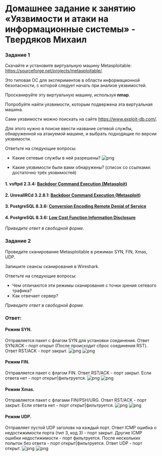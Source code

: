 # Домашнее задание к занятию «Уязвимости и атаки на информационные системы» - Твердяков Михаил

### Задание 1

Скачайте и установите виртуальную машину Metasploitable: https://sourceforge.net/projects/metasploitable/.

Это типовая ОС для экспериментов в области информационной безопасности, с которой следует начать при анализе уязвимостей.

Просканируйте эту виртуальную машину, используя **nmap**.

Попробуйте найти уязвимости, которым подвержена эта виртуальная машина.

Сами уязвимости можно поискать на сайте https://www.exploit-db.com/.

Для этого нужно в поиске ввести название сетевой службы, обнаруженной на атакуемой машине, и выбрать подходящие по версии уязвимости.

Ответьте на следующие вопросы:

- Какие сетевые службы в ней разрешены?
![png](https://github.com/tverdyakov/13.01-hw/blob/main/screenshots/Задание%201.png)

- Какие уязвимости были вами обнаружены? (список со ссылками: достаточно трёх уязвимостей)
#### 1. vsftpd 2.3.4: [Backdoor Command Execution (Metasploit)](https://www.exploit-db.com/exploits/17491)
#### 2. UnrealIRCd 3.2.8.1: [Backdoor Command Execution (Metasploit)](https://www.exploit-db.com/exploits/16922)
#### 3. PostgreSQL 8.3.6: [Conversion Encoding Remote Denial of Service](https://www.exploit-db.com/exploits/32849)
#### 4. PostgreSQL 8.3.6: [Low Cost Function Information Disclosure](https://www.exploit-db.com/exploits/32847)
  
*Приведите ответ в свободной форме.*  

### Задание 2

Проведите сканирование Metasploitable в режимах SYN, FIN, Xmas, UDP.

Запишите сеансы сканирования в Wireshark.

Ответьте на следующие вопросы:

- Чем отличаются эти режимы сканирования с точки зрения сетевого трафика?
- Как отвечает сервер?

*Приведите ответ в свободной форме.*
### Ответ:
#### Режим SYN.
Отправляется пакет с флагом SYN для установки соединения. Ответ SYN/ACK - порт открыт (После происходит сброс соединения RST). Ответ RST/ACK - порт закрыт.
![png](https://github.com/tverdyakov/13.01-hw/blob/main/screenshots/Задание%202.1.png)
![png](https://github.com/tverdyakov/13.01-hw/blob/main/screenshots/Задание%202.2.png)

#### Режим FIN.
Отправляется пакет с флагом FIN. Ответ RST/ACK - порт закрыт. Если ответа нет - порт открыт|фильтруется.
![png](https://github.com/tverdyakov/13.01-hw/blob/main/screenshots/Задание%202.3.png)
![png](https://github.com/tverdyakov/13.01-hw/blob/main/screenshots/Задание%202.4.png)

#### Режим Xmas.
Отправляется пакет с флагами FIN/PSH/URG. Ответ RST/ACK - порт закрыт. Если ответа нет - порт открыт|фильтруется.
![png](https://github.com/tverdyakov/13.01-hw/blob/main/screenshots/Задание%202.5.png)
![png](https://github.com/tverdyakov/13.01-hw/blob/main/screenshots/Задание%202.6.png)

#### Режим UDP.
Отправляет пустой UDP заголовк на каждый порт. Ответ ICMP ошибка о недостижимости порта (тип 3, код 3) - порт закрыт. Другие ICMP ошибки недостижимости - порт фильтруется. После нескольких попыток без ответа - порт  открыт|фильтруется. Ответ UDP - порт открыт.
![png](https://github.com/tverdyakov/13.01-hw/blob/main/screenshots/Задание%202.7.png)
![png](https://github.com/tverdyakov/13.01-hw/blob/main/screenshots/Задание%202.8.png)

